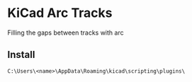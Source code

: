 # KiCad Arc Tracks

Filling the gaps between tracks with arc

## Install

```
C:\Users\<name>\AppData\Roaming\kicad\scripting\plugins\
```
